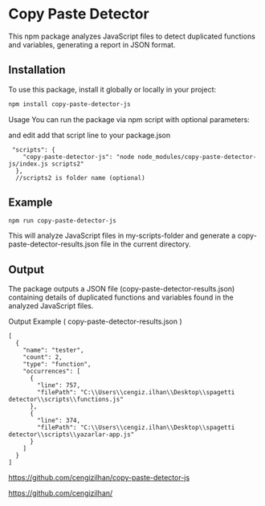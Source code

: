 # Copy Paste Detector

This npm package analyzes JavaScript files to detect duplicated functions and variables, generating a report in JSON format.

## Installation

To use this package, install it globally or locally in your project:

```bash
npm install copy-paste-detector-js
```

Usage
You can run the package via npm script with optional parameters:

and edit add that script line to your package.json
```
 "scripts": {
    "copy-paste-detector-js": "node node_modules/copy-paste-detector-js/index.js scripts2"
  },
  //scripts2 is folder name (optional)
```  

## Example
```
npm run copy-paste-detector-js
```



This will analyze JavaScript files in my-scripts-folder and generate a copy-paste-detector-results.json file in the current directory.

## Output
The package outputs a JSON file (copy-paste-detector-results.json) containing details of duplicated functions and variables found in the analyzed JavaScript files.

Output Example ( copy-paste-detector-results.json )
```
[
  {
    "name": "tester",
    "count": 2,
    "type": "function",
    "occurrences": [
      {
        "line": 757,
        "filePath": "C:\\Users\\cengiz.ilhan\\Desktop\\spagetti detector\\scripts\\functions.js"
      },
      {
        "line": 374,
        "filePath": "C:\\Users\\cengiz.ilhan\\Desktop\\spagetti detector\\scripts\\yazarlar-app.js"
      }
    ]
  }
]
```

https://github.com/cengizilhan/copy-paste-detector-js

https://github.com/cengizilhan/


